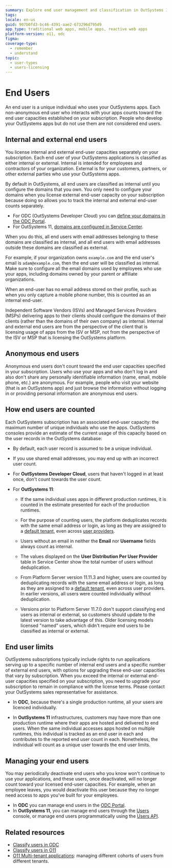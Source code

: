 ```yaml
---
summary: Explore end user management and classification in OutSystems 11 (O11), including internal, external, and anonymous user distinctions and capacities.
tags: 
locale: en-us
guid: 907b0fd3-bc46-4391-aae2-673296d795d9
app_type: traditional web apps, mobile apps, reactive web apps
platform-version: o11, odc
figma:
coverage-type:
  - remember
  - understand
topic:
  - user-types
  - users-licensing
---
```


# End Users

An end user is a unique individual who uses your OutSystems apps. Each non-anonymous end user who interacts with your apps counts toward the end user capacities established on your subscription. People who develop your OutSystems apps but do not use them are not considered end users.

## Internal and external end users

You license internal and external end-user capacities separately on your subscription. Each end user of your OutSystems applications is classified as either internal or external. Internal is intended for employees and contractors of your organization. External is for your customers, partners, or other external parties who use your OutSystems apps.

By default in OutSystems, all end users are classified as internal until you configure the domains that you own. You only need to configure your domains when you license external end-user capacity on your subscription because doing so allows you to track the internal and external end-user counts separately.

* For ODC (OutSystems Developer Cloud) you can [define your domains in the ODC Portal](https://www.outsystems.com/tk/redirect?g=f3211746-db90-4515-8175-888d00e14bd9).
* For OutSystems 11, [domains are configured in Service Center](https://www.outsystems.com/tk/redirect?g=8cb73d92-a60d-4133-9f95-67ef4505932d).

When you do this, all end users with email addresses belonging to these domains are classified as internal, and all end users with email addresses outside these domains are classified as external.

For example, if your organization owns `example.com` and the end user's email is `adam@example.com`, then the end user will be classified as internal. Make sure to configure all the email domains used by employees who use your apps, including domains owned by your parent or affiliate organizations.  

<div class="info" markdown="1">

When an end-user has no email address stored on their profile, such as when you only capture a mobile phone number, this is counted as an internal end-user.  

</div>

Independent Software Vendors (ISVs) and Managed Services Providers (MSPs) delivering apps to their clients should configure the domains of their clients (rather than the domains of their own company) as internal. Internal and external end users are from the perspective of the client that is licensing usage of apps from the ISV or MSP, not from the perspective of the ISV or MSP that is licensing the OutSystems platform.

## Anonymous end users

Anonymous end users don't count toward the end user capacities specified in your subscription. Users who use your apps and who don't log in and also don't share any personally identifiable information (name, email, mobile phone, etc.) are anonymous. For example, people who visit your website (that is an OutSystems app) and just browse the information without logging in or providing personal information are anonymous end users.

## How end users are counted

Each OutSystems subscription has an associated end-user capacity: the maximum number of unique individuals who use the apps. OutSystems consoles provide an estimate of the current usage of this capacity based on the user records in the OutSystems database:

* By default, each user record is assumed to be a unique individual.

* If you use shared email addresses, you may end up with an incorrect user count.

* For **OutSystems Developer Cloud**, users that haven't logged in at least once, don't count towards the user count.

* For **OutSystems 11**:

    * If the same individual uses apps in different production runtimes, it is counted in the estimate presented for each of the production runtimes.

    * For the purpose of counting users, the platform deduplicates records with the same email address or login, as long as they are assigned to a [default tenant](https://success.outsystems.com/documentation/how_to_guides/development/how_to_build_a_multi_tenant_application/#multi-tenancy-in-outsystems-platform), even across [user providers](intro.md#User-providers).

    * Users without an email in neither the **Email** nor **Username** fields always count as internal.

    * The values displayed on the **User Distribution Per User Provider** table in Service Center show the total number of users without deduplication.

    * From Platform Server version 11.11.3 and higher, users are counted by deduplicating records with the same email address or login, as long as they are assigned to a [default tenant](https://success.outsystems.com/documentation/how_to_guides/development/how_to_build_a_multi_tenant_application/#multi-tenancy-in-outsystems-platform), even across user providers. In earlier versions, all users were counted individually without deduplication.

    * Versions prior to Platform Server 11.7.0 don't support classifying end users as internal or external, so customers should update to the latest version to take advantage of this. Older licensing models licensed "named" users, which didn't require end users to be classified as internal or external.

## End user limits

OutSystems subscriptions typically include rights to run applications serving up to a specific number of internal end users and a specific number of external end users, with options for upgrading these end-user capacities that vary by subscription. When you exceed the internal or external end-user capacities specified on your subscription, you need to upgrade your subscription to remain in compliance with the license terms. Please contact your OutSystems sales representative for assistance.

* In **ODC**, because there's a single production runtime, all your users are licenced individually.

* In **OutSystems 11** infrastructures, customers may have more than one production runtime where their apps are hosted and delivered to end users. When the same individual accesses apps hosted on multiple runtimes, this individual is tracked as an end user in each and contributes to the reported end user count in each.
Nonetheless, the individual will count as a unique user towards the end user limits.

## Managing your end users

You may periodically deactivate end users who you know won't continue to use your applications, and these users, once deactivated, will no longer count toward your licensed end-user capacities. For example, when an employee leaves, you would deactivate this user because they no longer need access to apps you've built for your employees.

* In **ODC** you can manage end users in the [ODC Portal](https://www.outsystems.com/tk/redirect?g=9e0fb9b7-d2b0-419f-a5d8-5b5ed730da5e).
* In **OutSystems 11**, you can manage end users through the [Users](https://www.outsystems.com/tk/redirect?g=2cbb2e7d-9936-4bb4-8791-240ade1d1ad6) console, or manage end users programmatically using the [Users API](https://www.outsystems.com/tk/redirect?g=ce2ac90a-1911-4fcf-8c8d-016110b3f8e2).

## Related resources

* [Classify users in ODC](https://www.outsystems.com/tk/redirect?g=f3211746-db90-4515-8175-888d00e14bd9)
* [Classify users in O11](https://www.outsystems.com/tk/redirect?g=8cb73d92-a60d-4133-9f95-67ef4505932d)
* [O11 Multi-tenant applications](https://www.outsystems.com/tk/redirect?g=6e1bb224-5f33-4233-adc5-57dc98793113): managing different cohorts of users from different tenants.
